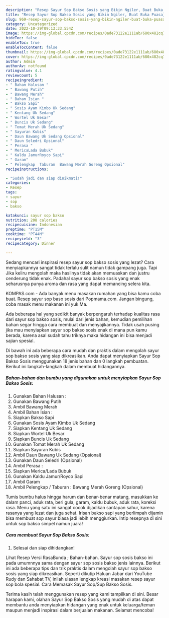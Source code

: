 ```yaml
---
description: "Resep Sayur Sop Bakso Sosis yang Bikin Ngiler, Buat Buka Puasa}"
title: "Resep Sayur Sop Bakso Sosis yang Bikin Ngiler, Buat Buka Puasa}"
slug: 969-resep-sayur-sop-bakso-sosis-yang-bikin-ngiler-buat-buka-puasa
category: Uncategorized
date: 2022-10-29T09:13:33.554Z
image: https://img-global.cpcdn.com/recipes/0ade73122e1111ab/680x482cq70/sayur-sop-bakso-sosis-foto-resep-utama.jpg
hideToc: false
enableToc: true
enableTocContent: false
thumbnail: https://img-global.cpcdn.com/recipes/0ade73122e1111ab/680x482cq70/sayur-sop-bakso-sosis-foto-resep-utama.jpg
cover: https://img-global.cpcdn.com/recipes/0ade73122e1111ab/680x482cq70/sayur-sop-bakso-sosis-foto-resep-utama.jpg
author: Admin
authorAv: notfound
ratingvalue: 4.1
reviewcount: 5
recipeingredient:
- " Bahan Halusan "
- " Bawang Putih"
- " Bawang Merah"
- " Bahan Isian "
- " Bakso Sapi"
- " Sosis Ayam Kimbo Uk Sedang"
- " Kentang Uk Sedang"
- " Wortel Uk Besar"
- " Buncis Uk Sedang"
- " Tomat Merah Uk Sedang"
- " Sayuran Kubis"
- " Daun Bawang Uk Sedang Opsional"
- " Daun Seledri Opsional"
- " Perasa "
- " MericaLada Bubuk"
- " Kaldu JamurRoyco Sapi"
- " Garam"
- " Pelengkap  Taburan  Bawang Merah Goreng Opsional"
recipeinstructions:

- "Sudah jadi dan siap dinikmati!"
categories:
- Resep
tags:
- sayur
- sop
- bakso

katakunci: sayur sop bakso 
nutrition: 208 calories
recipecuisine: Indonesian
preptime: "PT15M"
cooktime: "PT44M"
recipeyield: "3"
recipecategory: Dinner

---
```



Sedang mencari inspirasi resep sayur sop bakso sosis yang lezat? Cara menyiapkannya sangat tidak terlalu sulit namun tidak gampang juga. Tapi Jika keliru mengolah maka hasilnya tidak akan memuaskan dan justru cenderung tidak enak. Padahal sayur sop bakso sosis yang enak seharusnya punya aroma dan rasa yang dapat memancing selera kita.


KOMPAS.com - Ada banyak menu masakan rumahan yang bisa kamu coba buat. Resep sayur sop baso sosis dari Popmama.com. Jangan bingung, coba masak menu makanan ini yuk Ma.

Ada beberapa hal yang sedikit banyak berpengaruh terhadap kualitas rasa dari sayur sop bakso sosis, mulai dari jenis bahan, kemudian pemilihan bahan segar hingga cara membuat dan menyajikannya. Tidak usah pusing jika mau menyiapkan sayur sop bakso sosis enak di mana pun kamu berada, karena asal sudah tahu triknya maka hidangan ini bisa menjadi sajian spesial.


Di bawah ini ada beberapa cara mudah dan praktis dalam mengolah sayur sop bakso sosis yang siap dikreasikan. Anda dapat menyiapkan Sayur Sop Bakso Sosis menggunakan 18 jenis bahan dan 0 langkah pembuatan. Berikut ini langkah-langkah dalam membuat hidangannya.

<!--inarticleads1-->

##### Bahan-bahan dan bumbu yang digunakan untuk menyiapkan Sayur Sop Bakso Sosis:

1. Gunakan  Bahan Halusan :
1. Gunakan  Bawang Putih
1. Ambil  Bawang Merah
1. Ambil  Bahan Isian :
1. Siapkan  Bakso Sapi
1. Gunakan  Sosis Ayam Kimbo Uk Sedang
1. Siapkan  Kentang Uk Sedang
1. Siapkan  Wortel Uk Besar
1. Siapkan  Buncis Uk Sedang
1. Gunakan  Tomat Merah Uk Sedang
1. Siapkan  Sayuran Kubis
1. Ambil  Daun Bawang Uk Sedang (Opsional)
1. Gunakan  Daun Seledri (Opsional)
1. Ambil  Perasa :
1. Siapkan  Merica/Lada Bubuk
1. Gunakan  Kaldu Jamur/Royco Sapi
1. Ambil  Garam
1. Ambil  Pelengkap / Taburan : Bawang Merah Goreng (Opsional)


Tumis bumbu halus hingga harum dan benar-benar matang, masukkan ke dalam panci, aduk rata, beri gula, garam, kaldu bubuk, aduk rata, koreksi rasa. Menu yang satu ini sangat cocok dijadikan santapan sahur, karena rasanya yang lezat dan juga sehat. Irisan bakso sapi yang berlimpah dijamin bisa membuat sop sayur biasa jadi lebih menggiurkan. Intip resepnya di sini untuk sop bakso simpel namun juara! 

<!--inarticleads2-->

##### Cara membuat Sayur Sop Bakso Sosis:


1. Selesai dan siap dihidangkan!

Lihat Resep Versi RasaBunda ; Bahan-bahan. Sayur sop sosis bakso ini pada umumnnya sama dengan sayur sop sosis bakso jenis lainnya. Berikut ini ada beberapa tips dan trik praktis dalam mengolah sayur sop bakso sosis yang siap dikreasikan. Seperti dikutip Haluan Jabar dari YouTube Rudy dan Sahabat TV, inilah ulasan lengkap kreasi masakan resep sayur sop bola spesial. Cara Memasak Sayur Sop/Sup Bakso Sosis. 

Terima kasih telah menggunakan resep yang kami tampilkan di sini. Besar harapan kami, olahan Sayur Sop Bakso Sosis yang mudah di atas dapat membantu anda menyiapkan hidangan yang enak untuk keluarga/teman maupun menjadi inspirasi dalam berjualan makanan. Selamat mencoba!
